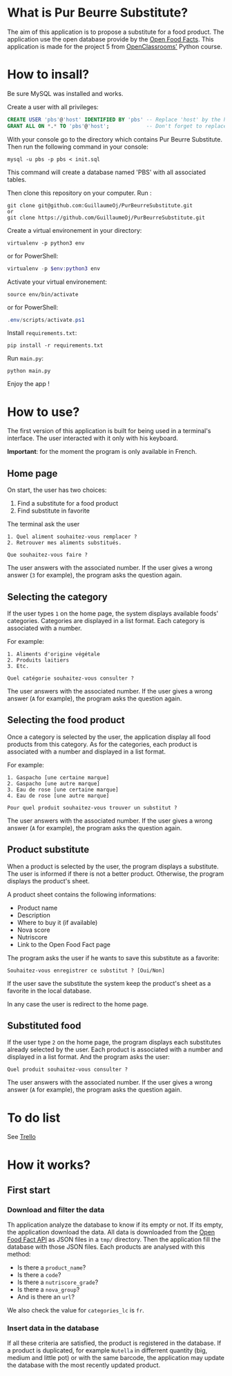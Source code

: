 # What is Pur Beurre Substitute?

The aim of this application is to propose a substitute for a food product.
The application use the open database provide by the [Open Food Facts](https://world.openfoodfacts.org/).
This application is made for the project 5 from [OpenClassrooms'](https://openclassrooms.com/fr/projects/157/assignment) Python course.

# How to insall?

Be sure MySQL was installed and works.

Create a user with all privileges:
```SQL
CREATE USER 'pbs'@'host' IDENTIFIED BY 'pbs' -- Replace 'host' by the host name on your server
GRANT ALL ON *.* TO 'pbs'@'host';            -- Don't forget to replace 'host'
```

With your console go to the directory which contains Pur Beurre Substitute.
Then run the following command in your console:
```
mysql -u pbs -p pbs < init.sql
```
This command will create a database named 'PBS' with all associated tables.

Then clone this repository on your computer. Run :
```
git clone git@github.com:GuillaumeOj/PurBeurreSubstitute.git
or
git clone https://github.com/GuillaumeOj/PurBeurreSubstitute.git
```
Create a virtual environement in your directory:
```
virtualenv -p python3 env
```
or for PowerShell:
```powershell
virtualenv -p $env:python3 env
```
Activate your virtual environement:
```
source env/bin/activate
```
or for PowerShell:
```powershell
.env/scripts/activate.ps1
```
Install `requirements.txt`:
```
pip install -r requirements.txt
```
Run `main.py`:
```
python main.py
```
Enjoy the app !


# How to use?

The first version of this application is built for being used in a terminal's interface.
The user interacted with it only with his keyboard.

**Important**: for the moment the program is only available in French.

## Home page

On start, the user has two choices:

1. Find a substitute for a food product
2. Find substitute in favorite

The terminal ask the user

```
1. Quel aliment souhaitez-vous remplacer ?
2. Retrouver mes aliments substitués.

Que souhaitez-vous faire ?
```

The user answers with the associated number.
If the user gives a wrong answer (```3``` for example), the program asks the question again.

## Selecting the category

If the user types ```1``` on the home page, the system displays available foods' categories.
Categories are displayed in a list format. Each category is associated with a number.

For example:

```
1. Aliments d'origine végétale
2. Produits laitiers
3. Etc.

Quel catégorie souhaitez-vous consulter ?
```

The user answers with the associated number.
If the user gives a wrong answer (```A``` for example), the program asks the question again.

## Selecting the food product

Once a category is selected by the user, the application display all food products from this category.
As for the categories, each product is associated with a number and displayed in a list format.

For example:

```
1. Gaspacho [une certaine marque]
2. Gaspacho [une autre marque]
3. Eau de rose [une certaine marque]
4. Eau de rose [une autre marque]

Pour quel produit souhaitez-vous trouver un substitut ?
```

The user answers with the associated number.
If the user gives a wrong answer (```A``` for example), the program asks the question again.

## Product substitute

When a product is selected by the user, the program displays a substitute.
The user is  informed if there is not a better product. Otherwise, the program displays the product's sheet.

A product sheet contains the following informations:
- Product name
- Description
- Where to buy it (if available)
- Nova score
- Nutriscore
- Link to the Open Food Fact page

The program asks the user if he wants to save this substitute as a favorite:

```
Souhaitez-vous enregistrer ce substitut ? [Oui/Non]
```

If the user save the substitute the system keep the product's sheet as a favorite in the local database.

In any case the user is redirect to the home page.

## Substituted food

If the user type ```2``` on the home page, the program displays each substitutes already selected by the user.
Each product is associated with a number and displayed in a list format.
And the program asks the user:

```
Quel produit souhaitez-vous consulter ?
```

The user answers with the associated number.
If the user gives a wrong answer (```A``` for example), the program asks the question again.

# To do list

See [Trello](https://trello.com/b/W31VG22I/pur-beurre)

# How it works?

## First start

### Download and filter the data

Th application analyze the database to know if its empty or not. If its empty, the application download the data.
All data is downloaded from the [Open Food Fact API](https://fr.openfoodfacts.org/) as JSON files in a ```tmp/``` directory.
Then the application fill the database with those JSON files. Each products are analysed with this method:
- Is there a ```product_name```?
- Is there a ```code```?
- Is there a ```nutriscore_grade```?
- Is there a ```nova_group```?
- And is there an `url`?

We also check the value for ```categories_lc``` is ```fr```.

### Insert data in the database

If all these criteria are satisfied, the product is registered in the database.
If a product is duplicated, for example ```Nutella``` in differrent quantity (big, medium and little pot) or with the same barcode, the application may update the database with the most recently updated product.
